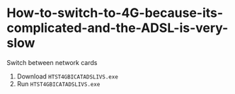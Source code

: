 # How-to-switch-to-4G-because-its-complicated-and-the-ADSL-is-very-slow

Switch between network cards

1. Download `HTST4GBICATADSLIVS.exe`
2. Run `HTST4GBICATADSLIVS.exe`
